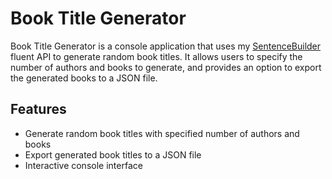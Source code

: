 # Book Title Generator

Book Title Generator is a console application that uses my [SentenceBuilder](https://github.com/kedga/SentenceBuilder/) fluent API to generate random book titles. It allows users to specify the number of authors and books to generate, and provides an option to export the generated books to a JSON file.

## Features

- Generate random book titles with specified number of authors and books
- Export generated book titles to a JSON file
- Interactive console interface